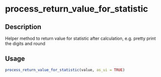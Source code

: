 # process_return_value_for_statistic

## Description

Helper method to return value for statistic after calculation, e.g. pretty
print the digits and round

## Usage

```r
process_return_value_for_statistic(value, as_ui = TRUE)
```

